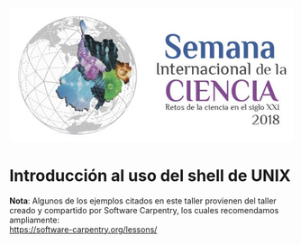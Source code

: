<img src='semana_ciencia.png'>

# Introducción al uso del shell de UNIX

**Nota**: Algunos de los ejemplos citados en este taller provienen
del taller creado y compartido por Software Carpentry, los cuales
recomendamos ampliamente:   
<https://software-carpentry.org/lessons/>


